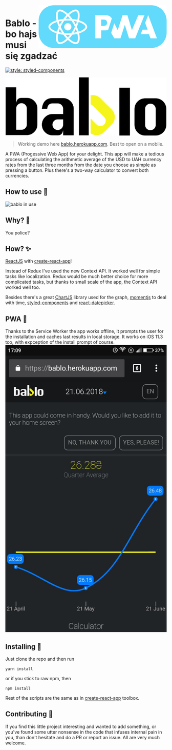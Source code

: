 <img src="/assets/pwa_badge.svg" align="right" />

# Bablo - bo hajs musi się zgadzać

[![style: styled-components](https://img.shields.io/badge/style-%F0%9F%92%85%20styled--components-orange.svg?colorB=daa357&colorA=db748e)](https://github.com/styled-components/styled-components)

![Bablo - bo hajs musi się zgadzać](/assets/bablo_wide.svg)

> Working demo here [bablo.herokuapp.com](https://bablo.herokuapp.com). Best to open on a mobile.

A PWA (Progessive Web App) for your delight. This app will make a tedious process of calculating the arithmetic average of the USD to UAH currency rates from the last three months from the date you choose as simple as pressing a button. Plus there's a two-way calculator to convert both currencies.

## How to use 🔨

![bablo in use](https://thumbs.gfycat.com/RashCarefulInvisiblerail-size_restricted.gif)

## Why? 🧐

You police?

## How? ✨

[ReactJS](https://reactjs.org) with [create-react-app](https://github.com/facebook/create-react-app)!

Instead of Redux I've used the new Context API. It worked well for simple tasks like localization. Redux would be much better choice for more complicated tasks, but thanks to small scale of the app, the Context API worked well too.

Besides there's a great [ChartJS](https://chartjs.org) library used for the graph, [momentjs](http://momentjs.com/) to deal with time, [styled-components](https://www.styled-components.com/) and [react-datepicker](https://reactdatepicker.com/).

## PWA 🚀

Thanks to the Service Worker the app works offline, it prompts the user for the installation and caches last results in local storage. It works on iOS 11.3 too, with expception of the install prompt of course.
![install banner](/assets/bablo_pwa.jpg)

## Installing 🔩

Just clone the repo and then run

```
yarn install
```

or if you stick to raw npm, then

```
npm install
```

Rest of the scripts are the same as in [create-react-app](https://github.com/facebook/create-react-app/blob/master/packages/react-scripts/template/README.md#available-scripts) toolbox.

## Contributing 🤝

If you find this little project interesting and wanted to add something, or you've found some utter nonsense in the code that infuses internal pain in you, than don't hesitate and do a PR or report an issue. All are very much welcome.
